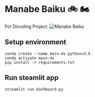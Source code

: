 # Manabe Baiku :bike: :motorcycle:
For Dicoding Project.
![Manabe Baiku](https://static1.cbrimages.com/wordpress/wp-content/uploads/2021/01/Saiki-K-Manabe-Baiku-BKB-Rule.jpg)
## Setup environment
```
conda create --name main-ds python=3.9
conda activate main-ds
pip install -r requirements.txt
```

## Run steamlit app
```
streamlit run dashboard.py
```
